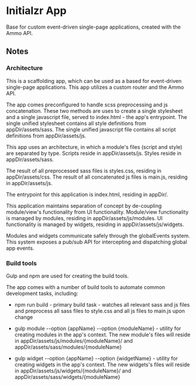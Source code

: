 # Initialzr App

Base for custom event-driven single-page applications, created with the Ammo API.

## Notes

### Architecture

This is a scaffolding app, which can be used as a based for event-driven single-page applications. This app utilizes a custom router and the Ammo API.

The app comes preconfigured to handle scss preprocessing and js concatenation. These two methods are uses to create a single stylesheet and a single javascript file, served to index.html - the app's entrypoint. The single unified stylesheet contains all style definitions from appDir/assets/sass. The single unified javascript file contains all script definitions from appDir/assets/js.

This app uses an architecture, in which a module's files (script and style) are separated by type. Scripts reside in appDir/assets/js. Styles reside in appDir/assets/sass.

The result of all preprocessed sass files is styles.css, residing in appDir/assets/css. The result of all concatenated js files is main.js, residing in appDir/assets/js.

The entrypoint for this application is index.html, residing in appDir/.

This application maintains separation of concept by de-coupling module/view's functionality from UI functionality. Module/view functionality is managed by modules, residing in appDir/assets/js/modules. UI functionality is managed by widgets, residing in appDir/assets/js/widgets.

Modules and widgets communicate safely through the globalEvents system. This system exposes a pub/sub API for intercepting and dispatching global app events.

### Build tools

Gulp and npm are used for creating the build tools.

The app comes with a number of build tools to automate common development tasks, including:

- npm run build - primary build task - watches all relevant sass and js files and preprocess all sass files to style.css and all js files to main.js upon change

- gulp module --option {appName} --option {moduleName} - utility for creating modules in the app's context. The new module's files will reside in appDir/assets/js/modules/{moduleName}/ and appDir/assets/sass/modules/{moduleName}

- gulp widget --option {appName} --option {widgetName} - utility for creating widgets in the app's context. The new widgets's files will reside in appDir/assets/js/widgets/{moduleName}/ and appDir/assets/sass/widgets/{moduleName}
